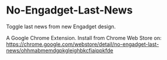 No-Engadget-Last-News
=====================

Toggle last news from new Engadget design.

A Google Chrome Extension. Install from Chrome Web Store on: https://chrome.google.com/webstore/detail/no-engadget-last-news/ohhmabmemdgpkgleighbkcfiaippkfde
